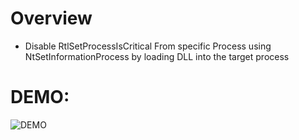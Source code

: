 # Overview
* Disable RtlSetProcessIsCritical From specific Process using NtSetInformationProcess by loading DLL into the target process
# DEMO:

![DEMO](https://github.com/ZeroM3m0ry/BypassRtlSetProcessIsCritical/blob/master/DEMO.gif)

